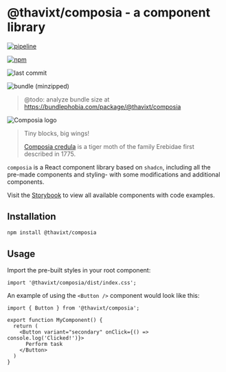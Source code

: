 # @thavixt/composia - a component library

[![pipeline](https://github.com/thavixt/composia/actions/workflows/build.yml/badge.svg)](https://github.com/thavixt/composia/actions/workflows/build.yml)

[![npm](https://img.shields.io/npm/v/@thavixt/composia)](https://www.npmjs.com/package/@thavixt/tcn)

![last commit](https://img.shields.io/github/last-commit/thavixt/composia)

![bundle (minzipped)](https://img.shields.io/bundlephobia/minzip/@thavixt/composia)

> @todo: analyze bundle size at https://bundlephobia.com/package/@thavixt/composia

![Composia logo](https://composia.komlosidev.net/composia.svg)

> Tiny blocks, big wings!
>
> [Composia credula](https://en.wikipedia.org/wiki/Composia) is a tiger moth of the family Erebidae first described in 1775.

`composia` is a React component library based on `shadcn`, including all the pre-made components and styling- with some modifications and additional components.

Visit the [Storybook](https://composia.komlosidev.net/) to view all available components with code examples.

## Installation

```bash
npm install @thavixt/composia
```

## Usage

Import the pre-built styles in your root component:

```tsx
import '@thavixt/composia/dist/index.css';
```

An example of using the `<Button />` component would look like this:

```tsx
import { Button } from '@thavixt/composia';

export function MyComponent() {
  return (
    <Button variant="secondary" onClick={() => console.log('Clicked!')}>
      Perform task
    </Button>
  )
}
```
